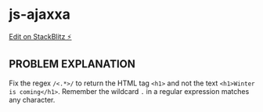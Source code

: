 # js-ajaxxa

[Edit on StackBlitz ⚡️](https://stackblitz.com/edit/js-ajaxxa)

## PROBLEM EXPLANATION
Fix the regex `/<.*>/` to return the HTML tag `<h1>` and not the text `<h1>Winter is coming</h1>`.  Remember the wildcard `.` in a regular expression matches any character.
